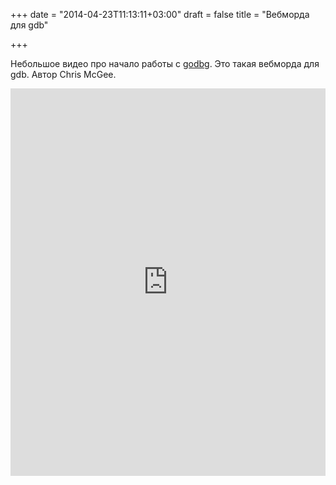 +++
date = "2014-04-23T11:13:11+03:00"
draft = false
title = "Вебморда для gdb"

+++

<p>Небольшое видео про начало работы с <a href="https://github.com/sirnewton01/godbg">godbg</a>. Это такая вебморда для gdb. Автор&nbsp;Chris McGee.</p>
 <iframe width="100%" height="620" src="https://www.youtube.com/embed/OyWaAJD6hr8" frameborder="0" allowfullscreen></iframe>